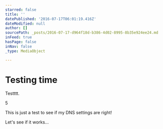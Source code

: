 ```yaml
---
starred: false
title: ''
datePublished: '2016-07-17T06:01:19.416Z'
dateModified: null
author: []
sourcePath: _posts/2016-07-17-d964f18d-b386-4d02-8995-8b35e924ee24.md
inFeed: true
hasPage: false
inNav: false
_type: MediaObject

---
```

# Testing time

Testttt.

5

This is just a test to see if my DNS settings are right! 

Let's see if it works...